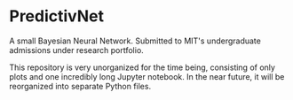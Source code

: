 # PredictivNet
A small Bayesian Neural Network. Submitted to MIT's undergraduate admissions under research portfolio.

This repository is very unorganized for the time being, consisting of only plots and one incredibly long Jupyter notebook. In the near future, it will be reorganized into separate Python files.
